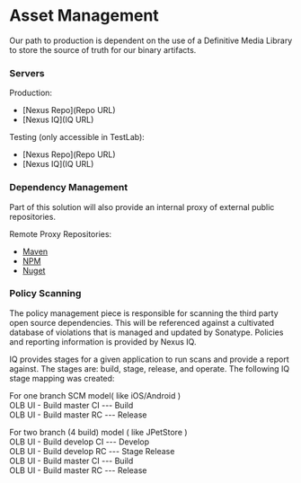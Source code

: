 # Asset Management

Our path to production is dependent on the use of a Definitive Media Library to store the source of truth for our binary artifacts.

### Servers

Production:
 * [Nexus Repo](Repo URL)
 * [Nexus IQ](IQ URL)

Testing (only accessible in TestLab):
* [Nexus Repo](Repo URL)
* [Nexus IQ](IQ URL)


### Dependency Management

Part of this solution will also provide an internal proxy of external public repositories.

Remote Proxy Repositories:

 * [Maven](https://mavencentral.com)
 * [NPM](http://npm.org)
 * [Nuget](http://nuget.org)

### Policy Scanning

The policy management piece is responsible for scanning the third party open source dependencies. This will be referenced against a cultivated database of violations that is managed and updated by Sonatype. Policies and reporting information is provided by Nexus IQ.

IQ provides stages for a given application to run scans and provide a report against.  The stages are: build, stage, release, and operate.  The following IQ stage mapping was created:

For one branch SCM model( like iOS/Android ) <br/>
OLB UI - Build master CI  --- Build <br/>
OLB UI - Build master RC  --- Release <br/>

For two branch (4 build) model ( like JPetStore ) <br/>
OLB UI - Build develop CI --- Develop <br/>
OLB UI - Build develop RC --- Stage Release <br/>
OLB UI - Build master CI  --- Build <br/>
OLB UI - Build master RC  --- Release <br/>
